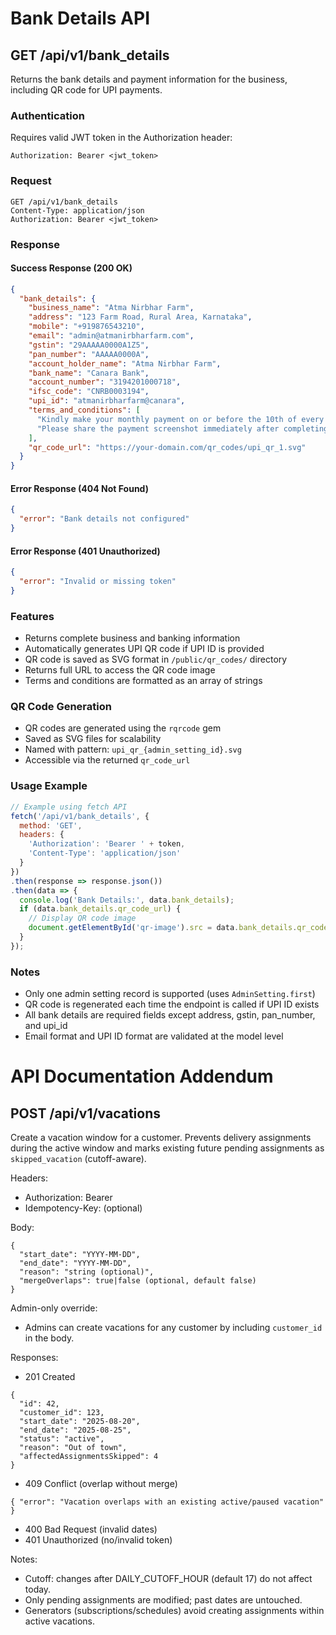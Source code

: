 # Bank Details API

## GET /api/v1/bank_details

Returns the bank details and payment information for the business, including QR code for UPI payments.

### Authentication
Requires valid JWT token in the Authorization header:
```
Authorization: Bearer <jwt_token>
```

### Request
```http
GET /api/v1/bank_details
Content-Type: application/json
Authorization: Bearer <jwt_token>
```

### Response

#### Success Response (200 OK)
```json
{
  "bank_details": {
    "business_name": "Atma Nirbhar Farm",
    "address": "123 Farm Road, Rural Area, Karnataka",
    "mobile": "+919876543210",
    "email": "admin@atmanirbharfarm.com",
    "gstin": "29AAAAA0000A1Z5",
    "pan_number": "AAAAA0000A",
    "account_holder_name": "Atma Nirbhar Farm",
    "bank_name": "Canara Bank",
    "account_number": "3194201000718",
    "ifsc_code": "CNRB0003194",
    "upi_id": "atmanirbharfarm@canara",
    "terms_and_conditions": [
      "Kindly make your monthly payment on or before the 10th of every month.",
      "Please share the payment screenshot immediately after completing the transaction to confirm your payment."
    ],
    "qr_code_url": "https://your-domain.com/qr_codes/upi_qr_1.svg"
  }
}
```

#### Error Response (404 Not Found)
```json
{
  "error": "Bank details not configured"
}
```

#### Error Response (401 Unauthorized)
```json
{
  "error": "Invalid or missing token"
}
```

### Features
- Returns complete business and banking information
- Automatically generates UPI QR code if UPI ID is provided
- QR code is saved as SVG format in `/public/qr_codes/` directory
- Returns full URL to access the QR code image
- Terms and conditions are formatted as an array of strings

### QR Code Generation
- QR codes are generated using the `rqrcode` gem
- Saved as SVG files for scalability
- Named with pattern: `upi_qr_{admin_setting_id}.svg`
- Accessible via the returned `qr_code_url`

### Usage Example

```javascript
// Example using fetch API
fetch('/api/v1/bank_details', {
  method: 'GET',
  headers: {
    'Authorization': 'Bearer ' + token,
    'Content-Type': 'application/json'
  }
})
.then(response => response.json())
.then(data => {
  console.log('Bank Details:', data.bank_details);
  if (data.bank_details.qr_code_url) {
    // Display QR code image
    document.getElementById('qr-image').src = data.bank_details.qr_code_url;
  }
});
```

### Notes
- Only one admin setting record is supported (uses `AdminSetting.first`)
- QR code is regenerated each time the endpoint is called if UPI ID exists
- All bank details are required fields except address, gstin, pan_number, and upi_id
- Email format and UPI ID format are validated at the model level

# API Documentation Addendum

## POST /api/v1/vacations
Create a vacation window for a customer. Prevents delivery assignments during the active window and marks existing future pending assignments as `skipped_vacation` (cutoff-aware).

Headers:
- Authorization: Bearer <token>
- Idempotency-Key: <unique-key> (optional)

Body:
```
{
  "start_date": "YYYY-MM-DD",
  "end_date": "YYYY-MM-DD",
  "reason": "string (optional)",
  "mergeOverlaps": true|false (optional, default false)
}
```

Admin-only override:
- Admins can create vacations for any customer by including `customer_id` in the body.

Responses:
- 201 Created
```
{
  "id": 42,
  "customer_id": 123,
  "start_date": "2025-08-20",
  "end_date": "2025-08-25",
  "status": "active",
  "reason": "Out of town",
  "affectedAssignmentsSkipped": 4
}
```
- 409 Conflict (overlap without merge)
```
{ "error": "Vacation overlaps with an existing active/paused vacation" }
```
- 400 Bad Request (invalid dates)
- 401 Unauthorized (no/invalid token)

Notes:
- Cutoff: changes after DAILY_CUTOFF_HOUR (default 17) do not affect today.
- Only pending assignments are modified; past dates are untouched.
- Generators (subscriptions/schedules) avoid creating assignments within active vacations.